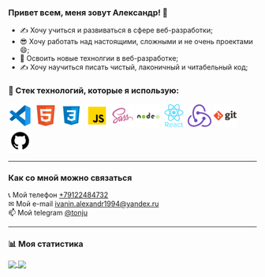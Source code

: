 ### Привет всем, меня зовут Александр! &#128075;
+ &#9997; Хочу учиться и развиваться в сфере веб-разработки;
+ &#128526; Хочу работать над настоящими, сложными и не очень проектами &#128516;;
+ &#128225; Освоить новые технолгии в веб-разработке;
+ &#9997; Хочу научиться писать чистый, лаконичный и читабельный код;

### &#128296; Стек технологий, которые я использую:<br/>
![VSCODE](/ico/vscode.png "VSCODE") 
![HTML5](/ico/html.png "HTML5") 
![CSS3](/ico/css.png "CSS3")
![JS](/ico/JS.png "JavaScript")
![SASS](/ico/sass.png "SASS")
![NODEJS](/ico/node.png "NODE.JS") 
![REACT](/ico/react.png "REACT.JS")
![REDUX](/ico/redux.png "REDUX") 
![GIT](/ico/git.png "GIT") 
![GITHUB](/ico/github.png "GIT") 
<hr />

### Как со мной можно связаться

 &#128222; Мой телефон <a href = "tel:89122484732">+79122484732</a> <br>
 &#9993; Мой e-mail <a href = "mailto:ivanin.alexandr1994@yandex.ru">ivanin.alexandr1994@yandex.ru</a> <br>
 &#128235; Мой telegram <a href = "https://t.me/tonju">@tonju</a> <br>
<hr />

### &#128202; Моя статистика

<a href="https://github.com/anuraghazra/github-readme-stats">
  <img align="center" src="https://github-readme-stats.vercel.app/api?username=ivalexandr&show_icons=true&theme=radical" />
</a>
<a href="https://github.com/anuraghazra/github-readme-stats">
  <img align="center" src="https://github-readme-stats.vercel.app/api/top-langs?username=ivalexandr&show_icons=true&theme=radical" />
</a>
